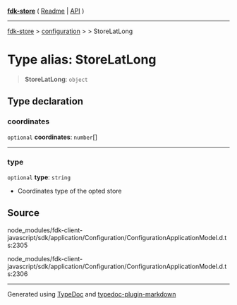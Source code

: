 [**fdk-store**](../../../README.md) ( [Readme](../../../README.md) \| [API](../../../API.md) )

---

[fdk-store](../../../API.md) > [configuration](../../README.md) > [<internal>](../README.md) > StoreLatLong

# Type alias: StoreLatLong

> **StoreLatLong**: `object`

## Type declaration

### coordinates

`optional` **coordinates**: `number`[]

---

### type

`optional` **type**: `string`

- Coordinates type of the opted store

## Source

node_modules/fdk-client-javascript/sdk/application/Configuration/ConfigurationApplicationModel.d.ts:2305

node_modules/fdk-client-javascript/sdk/application/Configuration/ConfigurationApplicationModel.d.ts:2306

---

Generated using [TypeDoc](https://typedoc.org/) and [typedoc-plugin-markdown](https://www.npmjs.com/package/typedoc-plugin-markdown)
